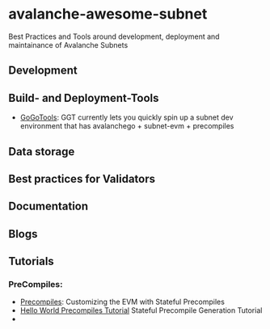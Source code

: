 # avalanche-awesome-subnet
Best Practices and Tools around development, deployment and maintainance of Avalanche Subnets

## Development

## Build- and Deployment-Tools

* [GoGoTools](https://github.com/multisig-labs/GoGoTools): GGT currently lets you quickly spin up a subnet dev environment that has avalanchego + subnet-evm + precompiles


## Data storage

## Best practices for Validators


## Documentation


## Blogs


## Tutorials

### PreCompiles:
* [Precompiles](https://medium.com/avalancheavax/customizing-the-evm-with-stateful-precompiles-f44a34f39efd): Customizing the EVM with Stateful Precompiles
* [Hello World Precompiles Tutorial](https://docs.avax.network/subnets/hello-world-precompile-tutorial) Stateful Precompile Generation Tutorial
* 
